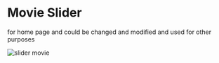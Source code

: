 # Movie Slider
for home page and could be changed and modified and used for other purposes 

![slider movie](https://github.com/marshudi/WebsiteStuff/assets/76883519/e35b832a-a928-4844-a26b-98d6518eac00)
